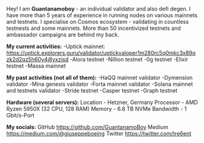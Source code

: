 Hey! 
I am **Guantanamoboy** - an individual validator and also defi degen.
I have more than 5 years of experience in running nodes on various mainnets and testnets.
I specialise on Cosmos ecosystem - validating in countless testnests and some mainnets.
More than 50 incentivized testnets and ambassador campaigns are behind my back.

**My current activities:**
-Uptick mainnet: https://uptick.explorers.guru/validator/uptickvaloper1m280rc5q0mkc3x89qzk2d2qz5h60y4j8yxzjsd
-Alora testnet
-Nillion testnet
-0g testnet
-Elixir testnet
-Massa mainnet

**My past activities (not all of them):**
-HaQQ mainnet validator
-Dymension validator
-Mina genesis validator
-Forta mainnet validator
-Solana mainnet and testnets validator
-Stride testnet 
-Casper testnet
-Graph testnet

**Hardware (several servers):**
Location - Hetzner, Germany
Processor - AMD Ryzen 5950X (32 CPU, 128 RAM)
Memory - 6.8 TB NVMe
Bandwidth - 1 Gbit/s-Port

**My socials:**
GitHub https://github.com/GuantanamoBoy
Medium https://medium.com/@giuseppeboeing
Twitter https://twitter.com/tre6ent

